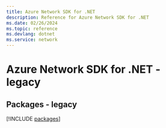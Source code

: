```yaml
---
title: Azure Network SDK for .NET
description: Reference for Azure Network SDK for .NET
ms.date: 02/26/2024
ms.topic: reference
ms.devlang: dotnet
ms.service: network
---
```

# Azure Network SDK for .NET - legacy
## Packages - legacy
[!INCLUDE [packages](network-index.md)]
